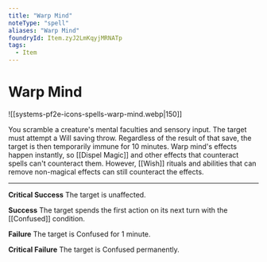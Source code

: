 ```yaml
---
title: "Warp Mind"
noteType: "spell"
aliases: "Warp Mind"
foundryId: Item.zyJ2LmKqyjMRNATp
tags:
  - Item
---
```


# Warp Mind
![[systems-pf2e-icons-spells-warp-mind.webp|150]]

You scramble a creature's mental faculties and sensory input. The target must attempt a Will saving throw. Regardless of the result of that save, the target is then temporarily immune for 10 minutes. Warp mind's effects happen instantly, so [[Dispel Magic]] and other effects that counteract spells can't counteract them. However, [[Wish]] rituals and abilities that can remove non-magical effects can still counteract the effects.

* * *

**Critical Success** The target is unaffected.

**Success** The target spends the first action on its next turn with the [[Confused]] condition.

**Failure** The target is Confused for 1 minute.

**Critical Failure** The target is Confused permanently.

